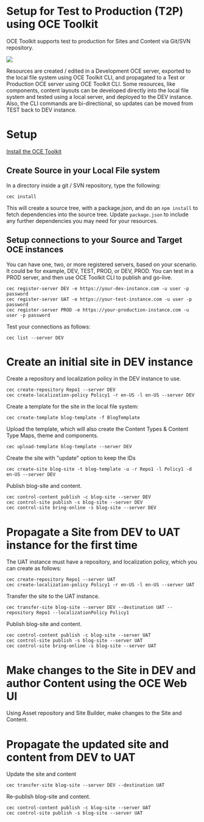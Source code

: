 # Setup for Test to Production (T2P) using OCE Toolkit
OCE Toolkit supports test to production for Sites and Content via Git/SVN repository.

![](https://github.com/oracle/content-and-experience-toolkit/blob/master/sites/doc/images/T2P-Graphic.jpg?raw=true)

Resources are created / edited in a Development OCE server, exported to the local file system using OCE Toolkit CLI, and propagated to a Test or Production OCE server using OCE Toolkit CLI.
Some resources, like components, content layouts can be developed directly into the local file system and tested using a local server, and deployed to the DEV instance.  Also, the CLI commands are bi-directional, so updates can be moved from TEST back to DEV instance. 

# Setup
[Install the OCE Toolkit](../README.MD)
## Create Source in your Local File system
In a directory inside a git / SVN repository, type the following:

```
cec install
```

This will create a source tree, with a package.json, and do an `npm install` to fetch dependencies into the source tree.  Update `package.json` to include any further dependencies you may need for your resources.

## Setup connections to your Source and Target OCE instances
You can have one, two, or more registered servers, based on your scenario.  It could be for example, DEV, TEST, PROD, or DEV, PROD.  You can test in a PROD server, and then use OCE Toolkit CLI to publish and go-live.

```
cec register-server DEV -e https://your-dev-instance.com -u user -p password
cec register-server UAT -e https://your-test-instance.com -u user -p password
cec register-server PROD -e https://your-production-instance.com -u user -p password
```

Test your connections as follows:

```
cec list --server DEV
```
# Create an initial site in DEV instance

Create a repository and localization policy in the DEV instance to use.

```
cec create-repository Repo1 --server DEV
cec create-localization-policy Policy1 -r en-US -l en-US --server DEV
```

Create a template for the site in the local file system:

```
cec create-template blog-template -f BlogTemplate
```

Upload the template, which will also create the Content Types & Content Type Maps, theme and components.

```
cec upload-template blog-template --server DEV
```

Create the site with "update" option to keep the IDs

```
cec create-site blog-site -t blog-template -u -r Repo1 -l Policy1 -d en-US --server DEV
```

Publish blog-site and content.

```
cec control-content publish -c blog-site --server DEV
cec control-site publish -s blog-site --server DEV
cec control-site bring-online -s blog-site --server DEV
```

# Propagate a Site from DEV to UAT instance for the first time

The UAT instance must have a repository, and localization policy, which you can create as follows:

```
cec create-repository Repo1 --server UAT
cec create-localization-policy Policy1 -r en-US -l en-US --server UAT
```

Transfer the site to the UAT instance. 

```
cec transfer-site blog-site --server DEV --destination UAT --repository Repo1 --localizationPolicy Policy1
```

Publish blog-site and content.

```
cec control-content publish -c blog-site --server UAT
cec control-site publish -s blog-site --server UAT
cec control-site bring-online -s blog-site --server UAT
```

# Make changes to the Site in DEV and author Content using the OCE Web UI
Using Asset repository and Site Builder, make changes to the Site and Content.

# Propagate the updated site and content from DEV to UAT 

Update the site and content

```
cec transfer-site blog-site --server DEV --destination UAT 
```

Re-publish blog-site and content.

```
cec control-content publish -c blog-site --server UAT
cec control-site publish -s blog-site --server UAT
```




